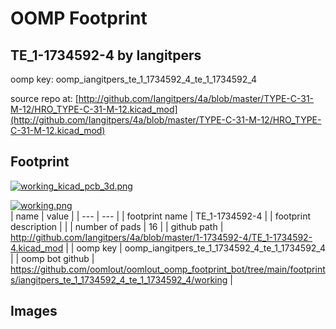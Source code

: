 # OOMP Footprint  
## TE_1-1734592-4  by Iangitpers  
  
oomp key: oomp_iangitpers_te_1_1734592_4_te_1_1734592_4  
  
source repo at: [http://github.com/Iangitpers/4a/blob/master/TYPE-C-31-M-12/HRO_TYPE-C-31-M-12.kicad_mod](http://github.com/Iangitpers/4a/blob/master/TYPE-C-31-M-12/HRO_TYPE-C-31-M-12.kicad_mod)  
## Footprint  
  
[![working_kicad_pcb_3d.png](working_kicad_pcb_3d_600.png)](working_kicad_pcb_3d.png)  
  
[![working.png](working_600.png)](working.png)  
| name | value | 
| --- | --- | 
| footprint name | TE_1-1734592-4 | 
| footprint description |  | 
| number of pads | 16 | 
| github path | http://github.com/Iangitpers/4a/blob/master/1-1734592-4/TE_1-1734592-4.kicad_mod | 
| oomp key | oomp_iangitpers_te_1_1734592_4_te_1_1734592_4 | 
| oomp bot github | https://github.com/oomlout/oomlout_oomp_footprint_bot/tree/main/footprints/iangitpers_te_1_1734592_4_te_1_1734592_4/working | 
## Images  
